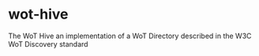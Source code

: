# wot-hive
The WoT Hive an implementation of a WoT Directory described in the W3C WoT Discovery standard
